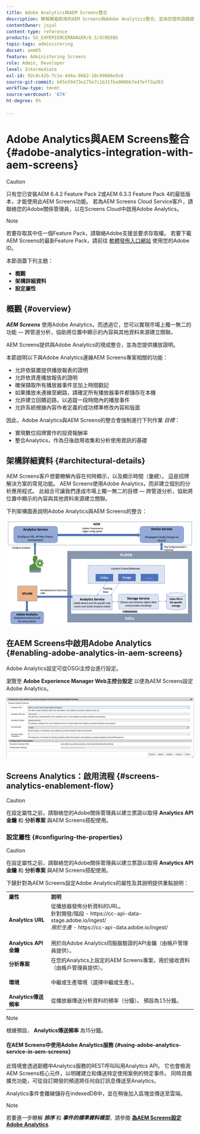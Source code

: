 ```yaml
---
title: Adobe Analytics與AEM Screens整合
description: 瞭解開箱即用的AEM Screens與Adobe Analytics整合，並為您提供遊戲證明。
contentOwner: jsyal
content-type: reference
products: SG_EXPERIENCEMANAGER/6.5/SCREENS
topic-tags: administering
docset: aem65
feature: Administering Screens
role: Admin, Developer
level: Intermediate
exl-id: 92c8c42b-7c1e-4d4a-8662-18c99666e9c6
source-git-commit: b65e59473e175e7c1b31fba900bb7e47eff3a263
workflow-type: tm+mt
source-wordcount: '674'
ht-degree: 0%

---
```


# Adobe Analytics與AEM Screens整合 {#adobe-analytics-integration-with-aem-screens}

>[!CAUTION]
>
>只有您已安裝AEM 6.4.2 Feature Pack 2或AEM 6.3.3 Feature Pack 4的最低版本，才能使用此AEM Screens功能。 若為AEM Screens Cloud Service客戶，請聯絡您的Adobe關係管理員，以在Screens Cloud中啟用Adobe Analytics。

>[!NOTE]
>
>若要存取其中任一個Feature Pack，請聯絡Adobe支援並要求存取權。 若要下載AEM Screens的最新Feature Pack，請前往 [軟體發佈入口網站](https://experience.adobe.com/#/downloads/content/software-distribution/en/aem.html) 使用您的Adobe ID。

本節涵蓋下列主題：

* **概觀**
* **架構詳細資料**
* **設定屬性**

## 概觀 {#overview}

***AEM Screens*** 使用Adobe Analytics，而透過它，您可以實現市場上獨一無二的功能 — 跨管道分析，協助將位置中顯示的內容與其他資料來源建立關聯。

AEM Screens提供與Adobe Analytics的現成整合，並為您提供播放證明。

本節說明以下與Adobe Analytics連線AEM Screens專案相關的功能：

* 允許依裝置提供播放報表的證明
* 允許依資產播放報告的證明
* 確保擷取所有播放器事件並加上時間戳記
* 如果播放未連線至網路，請確定所有播放器事件都儲存在本機
* 允許建立回饋迴路，以追蹤一段時間內的播放事件
* 允許系統根據內容作者定義的成功標準修改內容和版面

因此，Adobe Analytics與AEM Screens的整合會強制進行下列作業 *目標*：

* 實現數位招牌實作的投資報酬率
* 整合Analytics，作為日後啟用收集和分析使用資訊的基礎

## 架構詳細資料 {#architectural-details}

AEM Screens客戶想要瞭解內容在何時顯示，以及顯示時間（彙總）。 這是招牌解決方案的常見功能。 AEM Screens使用Adobe Analytics，而非建立個別的分析應用程式。 此組合可讓我們達成市場上獨一無二的目標 — 跨管道分析，協助將位置中顯示的內容與其他資料來源建立關聯。

下列架構圖表說明Adobe Analytics與AEM Screens的整合：

![screen_shot_2018-09-12at85611am](assets/screen_shot_2018-09-12at85611am.png)

## 在AEM Screens中啟用Adobe Analytics {#enabling-adobe-analytics-in-aem-screens}

Adobe Analytics設定可從OSGi主控台進行設定。

瀏覽至 **Adobe Experience Manager Web主控台設定** 以便為AEM Screens設定Adobe Analytics。

![screen_shot_2018-09-04at25550pm](assets/screen_shot_2018-09-04at25550pm.png)

## Screens Analytics：啟用流程 {#screens-analytics-enablement-flow}

>[!CAUTION]
>
>在設定屬性之前，請聯絡您的Adobe關係管理員以建立票證以取得 **Analytics API金鑰** 和 **分析專案** 與AEM Screens搭配使用。

### 設定屬性 {#configuring-the-properties}

>[!CAUTION]
>
>在設定屬性之前，請聯絡您的Adobe關係管理員以建立票證以取得 **Analytics API金鑰** 和 **分析專案** 與AEM Screens搭配使用。

下錶針對為AEM Screens設定Adobe Analytics的屬性及其說明提供重點說明：

<table>
 <tbody>
  <tr>
   <td><strong>屬性</strong></td>
   <td><strong>說明</strong></td>
  </tr>
  <tr>
   <td><strong>Analytics URL</strong></td>
   <td>從播放器發佈分析資料的URL。 <br>
   針對開發/階段</em> - https://cc-api-data-stage.adobe.io/ingest/<br /> <em>用於生產</em> - https://cc-api-data.adobe.io/ingest/<br /> <br /></td>
  </tr>
  <tr>
   <td><strong>Analytics API金鑰</strong></td>
   <td>用於向Adobe Analytics伺服器驗證的API金鑰（由帳戶管理員提供）。</td>
  </tr>
  <tr>
   <td><strong>分析專案</strong></td>
   <td>在您的Analytics上設定的AEM Screens專案，用於接收資料（由帳戶管理員提供）。</td>
  </tr>
  <tr>
   <td><strong>環境</strong></td>
   <td><p>中繼或生產環境（選擇中繼或生產）。</p></td>
  </tr>
  <tr>
   <td><strong>Analytics傳送頻率</strong></td>
   <td>從播放器傳送分析資料的頻率（分鐘）。 預設為15分鐘。</td>
  </tr>
 </tbody>
</table>

>[!NOTE]
>
>根據預設， **Analytics傳送頻率** 為15分鐘。

#### 在AEM Screens中使用Adobe Analytics服務 {#using-adobe-analytics-service-in-aem-screens}

此情境會透過韌體中Analytics服務的REST呼叫叫用Analytics API。 它也會檢測AEM Screens核心元件，以明確建立和傳送特定使用案例的特定事件。 同時具備擴充功能，可從自訂開發的頻道將任何自訂訊息傳送至Analytics。

Analytics事件會離線儲存在indexedDB中，並在稍後加入區塊並傳送至雲端。

>[!NOTE]
>
>若要進一步瞭解 ***排序*** 和 ***事件的標準資料模型***，請參閱 **[為AEM Screens設定Adobe Analytics](configuring-adobe-analytics-aem-screens.md)**.
